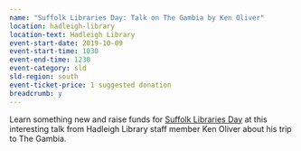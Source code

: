 ```yaml
---
name: "Suffolk Libraries Day: Talk on The Gambia by Ken Oliver"
location: hadleigh-library
location-text: Hadleigh Library
event-start-date: 2019-10-09
event-start-time: 1030
event-end-time: 1230
event-category: sld
sld-region: south
event-ticket-price: 1 suggested donation
breadcrumb: y
---
```


Learn something new and raise funds for [Suffolk Libraries Day](/suffolk-libraries-day/) at this interesting talk from Hadleigh Library staff member Ken Oliver about his trip to The Gambia.
